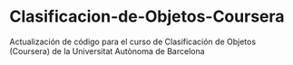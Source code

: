 # Clasificacion-de-Objetos-Coursera
Actualización de código para el curso de Clasificación de Objetos (Coursera) de la Universitat Autònoma de Barcelona
